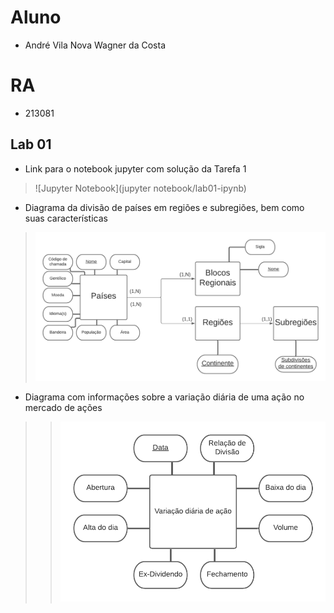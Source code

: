 # Aluno
* André Vila Nova Wagner da Costa

# RA
* 213081

## Lab 01
* Link para o notebook jupyter com solução da Tarefa 1
> ![Jupyter Notebook](jupyter notebook/lab01-ipynb)

* Diagrama da divisão de países em regiões e subregiões, bem como suas características
> ![Diagrama 1](images/diagrama1.png)

* Diagrama com informações sobre a variação diária de uma ação no mercado de ações
> > ![Diagrama 2](images/diagrama2.png)
